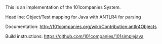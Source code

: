 This is an implementation of the 101companies System.

Headline: Object/Test mapping for Java with ANTLR4 for parsing

Documentation: http://101companies.org/wiki/Contribution:antlr4Objects

Build instructions: https://github.com/101companies/101simplejava